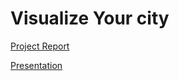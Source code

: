 # Visualize Your city
<a href="/ReportEx.pdf" target="_blank">Project Report</a>

<a href="/Visualize your city.pdf" target="_blank">Presentation</a>
